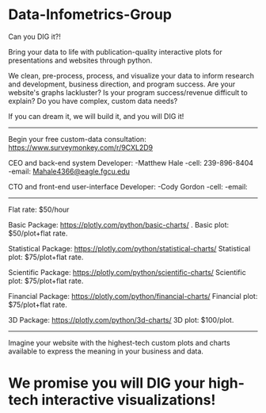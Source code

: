 # Data-Infometrics-Group

Can you DIG it?!

Bring your data to life with publication-quality interactive plots for presentations and websites through python.

We clean, pre-process, process, and visualize your data to inform research and development, business direction, and program success.
Are your website's graphs lackluster? Is your program success/revenue difficult to explain? Do you have complex, custom data needs?

If you can dream it, we will build it, and you will DIG it! 

-------------------------------
Begin your free custom-data consultation: https://www.surveymonkey.com/r/9CXL2D9

CEO and back-end system Developer: 
  -Matthew Hale
  -cell: 239-896-8404
  -email: Mahale4366@eagle.fgcu.edu
  
CTO and front-end user-interface Developer:
  -Cody Gordon
  -cell:
  -email:
 
-------------------------------
Flat rate: $50/hour 

Basic Package: https://plotly.com/python/basic-charts/ . Basic plot: $50/plot+flat rate.

Statistical Package: https://plotly.com/python/statistical-charts/ Statistical plot: $75/plot+flat rate.

Scientific Package: https://plotly.com/python/scientific-charts/ Scientific plot: $75/plot+flat rate.

Financial Package: https://plotly.com/python/financial-charts/ Financial plot: $75/plot+flat rate.

3D Package: https://plotly.com/python/3d-charts/ 3D plot: $100/plot.

-------------------------------

Imagine your website with the highest-tech custom plots and charts available to express the meaning in your business and data. 

# We promise you will DIG your high-tech interactive visualizations!
